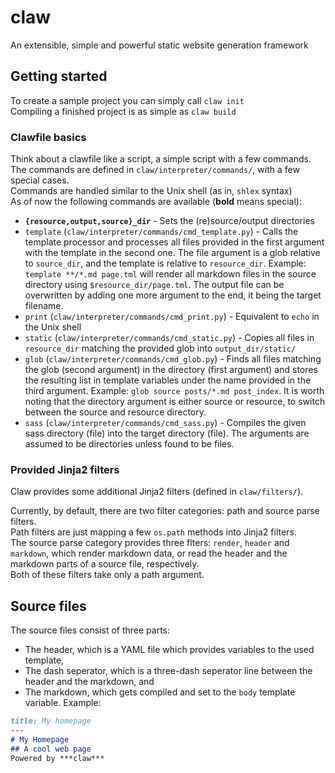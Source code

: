 # claw
An extensible, simple and powerful static website generation framework

## Getting started
To create a sample project you can simply call `claw init`  
Compiling a finished project is as simple as `claw build`

### Clawfile basics
Think about a clawfile like a script, a simple script with a few commands.  
The commands are defined in `claw/interpreter/commands/`, with a few special cases.  
Commands are handled similar to the Unix shell (as in, `shlex` syntax)  
As of now the following commands are available (**bold** means special):

* **`{resource,output,source}_dir`** - Sets the (re)source/output directories
* `template` (`claw/interpreter/commands/cmd_template.py`) - Calls the template processor and processes all files provided in the first argument with the template in the second one. The file argument is a glob relative to `source_dir`, and the template is relative to `resource_dir`. Example: `template **/*.md page.tml` will render all markdown files in the source directory using `$resource_dir/page.tml`. The output file can be overwritten by adding one more argument to the end, it being the target filename.
* `print` (`claw/interpreter/commands/cmd_print.py`) - Equivalent to `echo` in the Unix shell
* `static` (`claw/interpreter/commands/cmd_static.py`) - Copies all files in `resource_dir` matching the provided glob into `output_dir/static/`
* `glob` (`claw/interpreter/commands/cmd_glob.py`) - Finds all files matching the glob (second argument) in the directory (first argument) and stores the resulting list in template variables under the name provided in the third argument. Example: `glob source posts/*.md post_index`. It is worth noting that the directory argument is either source or resource, to switch between the source and resource directory.
* `sass` (`claw/interpreter/commands/cmd_sass.py`) - Compiles the given sass directory (file) into the target directory (file). The arguments are assumed to be directories unless found to be files.

### Provided Jinja2 filters
Claw provides some additional Jinja2 filters (defined in `claw/filters/`).

Currently, by default, there are two filter categories: path and source parse filters.  
Path filters are just mapping a few `os.path` methods into Jinja2 filters.  
The source parse category provides three flters: `render`, `header` and `markdown`, which render markdown data, or read the header and the markdown parts of a source file, respectively.  
Both of these filters take only a path argument.

## Source files
The source files consist of three parts:

* The header, which is a YAML file which provides variables to the used template,
* The dash seperator, which is a three-dash seperator line between the header and the markdown, and
* The markdown, which gets compiled and set to the `body` template variable.
Example:
```markdown
title: My homepage
---
# My Homepage
## A cool web page
Powered by ***claw***
```

